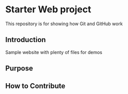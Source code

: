 # Starter Web project

This repository is for showing how Git and GitHub work

## Introduction

Sample website with plenty of files for demos

## Purpose


## How to Contribute
